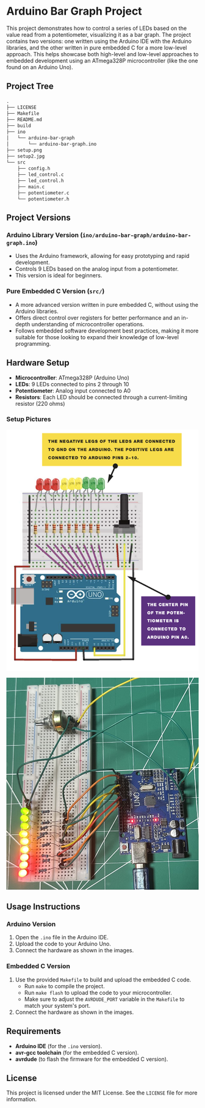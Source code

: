 # Arduino Bar Graph Project

This project demonstrates how to control a series of LEDs based on the value read from a potentiometer, visualizing it as a bar graph. The project contains two versions: one written using the Arduino IDE with the Arduino libraries, and the other written in pure embedded C for a more low-level approach. This helps showcase both high-level and low-level approaches to embedded development using an ATmega328P microcontroller (like the one found on an Arduino Uno).

## Project Tree

```
.
├── LICENSE
├── Makefile
├── README.md
├── build
├── ino
│   └── arduino-bar-graph
│       └── arduino-bar-graph.ino
├── setup.png
├── setup2.jpg
└── src
    ├── config.h
    ├── led_control.c
    ├── led_control.h
    ├── main.c
    ├── potentiometer.c
    └── potentiometer.h
```

## Project Versions

### Arduino Library Version (`ino/arduino-bar-graph/arduino-bar-graph.ino`)

- Uses the Arduino framework, allowing for easy prototyping and rapid development.
- Controls 9 LEDs based on the analog input from a potentiometer.
- This version is ideal for beginners.

### Pure Embedded C Version (`src/`)

- A more advanced version written in pure embedded C, without using the Arduino libraries.
- Offers direct control over registers for better performance and an in-depth understanding of microcontroller operations.
- Follows embedded software development best practices, making it more suitable for those looking to expand their knowledge of low-level programming.

## Hardware Setup

- **Microcontroller**: ATmega328P (Arduino Uno)
- **LEDs**: 9 LEDs connected to pins 2 through 10
- **Potentiometer**: Analog input connected to A0
- **Resistors**: Each LED should be connected through a current-limiting resistor (220 ohms)

### Setup Pictures

![Hardware Setup Diagram](setup.png)

![Hardware Setup](setup2.jpg)

## Usage Instructions

### Arduino Version

1. Open the `.ino` file in the Arduino IDE.
2. Upload the code to your Arduino Uno.
3. Connect the hardware as shown in the images.

### Embedded C Version

1. Use the provided `Makefile` to build and upload the embedded C code.
   - Run `make` to compile the project.
   - Run `make flash` to upload the code to your microcontroller.
   - Make sure to adjust the `AVRDUDE_PORT` variable in the `Makefile` to match your system's port.
2. Connect the hardware as shown in the images.

## Requirements

- **Arduino IDE** (for the `.ino` version).
- **avr-gcc toolchain** (for the embedded C version).
- **avrdude** (to flash the firmware for the embedded C version).

## License

This project is licensed under the MIT License. See the `LICENSE` file for more information.



